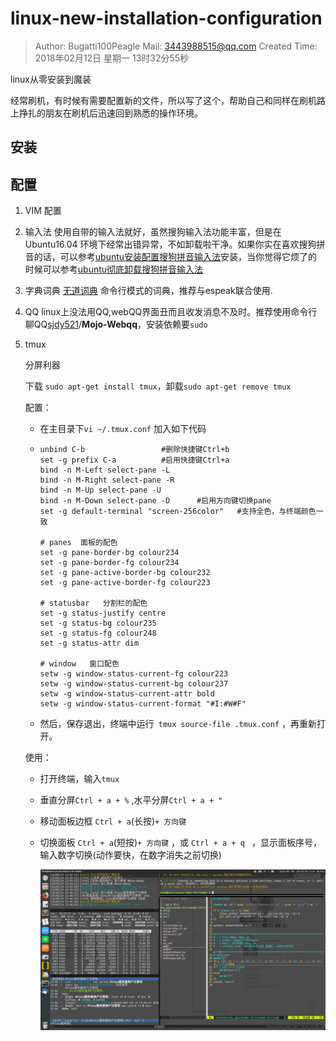 # linux-new-installation-configuration
> Author: Bugatti100Peagle  Mail: 3443988515@qq.com
> Created Time: 2018年02月12日 星期一 13时32分55秒

linux从零安装到魔装

经常刷机，有时候有需要配置新的文件，所以写了这个，帮助自己和同样在刷机路上挣扎的朋友在刷机后迅速回到熟悉的操作环境。

## 安装



## 配置

1. VIM 配置
   ​

2. 输入法
   使用自带的输入法就好，虽然搜狗输入法功能丰富，但是在Ubuntu16.04 环境下经常出错异常，不如卸载啦干净。如果你实在喜欢搜狗拼音的话，可以参考[ubuntu安装配置搜狗拼音输入法](https://jingyan.baidu.com/article/a3aad71aa1abe7b1fa009641.html)安装，当你觉得它烦了的时候可以参考[ubuntu彻底卸载搜狗拼音输入法](https://jingyan.baidu.com/article/9faa723154c3dc473d28cb41.html) 

3. 字典词典
   [无道词典](https://github.com/ChestnutHeng/Wudao-dict) 命令行模式的词典，推荐与espeak联合使用.

4. QQ
   linux上没法用QQ,webQQ界面丑而且收发消息不及时。推荐使用命令行聊QQ[sjdy521](https://github.com/sjdy521)/**Mojo-Webqq**，安装依赖要`sudo` 

5. tmux

   分屏利器

   下载 `sudo apt-get install tmux`，卸载`sudo apt-get remove tmux`

   配置：

   - 在主目录下`vi ~/.tmux.conf` 加入如下代码

   - ```
     unbind C-b                 #删除快捷键Ctrl+b
     set -g prefix C-a          #启用快捷键Ctrl+a
     bind -n M-Left select-pane -L
     bind -n M-Right select-pane -R
     bind -n M-Up select-pane -U
     bind -n M-Down select-pane -D      #启用方向键切换pane
     set -g default-terminal "screen-256color"   #支持全色，与终端颜色一致

     # panes  面板的配色
     set -g pane-border-bg colour234
     set -g pane-border-fg colour234
     set -g pane-active-border-bg colour232
     set -g pane-active-border-fg colour223

     # statusbar   分割栏的配色
     set -g status-justify centre
     set -g status-bg colour235
     set -g status-fg colour248
     set -g status-attr dim

     # window   窗口配色
     setw -g window-status-current-fg colour223
     setw -g window-status-current-bg colour237
     setw -g window-status-current-attr bold
     setw -g window-status-current-format "#I:#W#F"
     ```

   - 然后，保存退出，终端中运行` tmux source-file .tmux.conf` ，再重新打开。

   使用：

   - 打开终端，输入`tmux` 

   - 垂直分屏`Ctrl + a + %` ,水平分屏`Ctrl + a + " ` 

   - 移动面板边框 `Ctrl + a`(长按)`+ 方向键` 

   - 切换面板 `Ctrl + a`(短按)`+ 方向键` ，或 `Ctrl + a + q ` ，显示面板序号，输入数字切换(动作要快，在数字消失之前切换)

     ![tmux使用示范](./pictures/tmux_1.png)

     ​